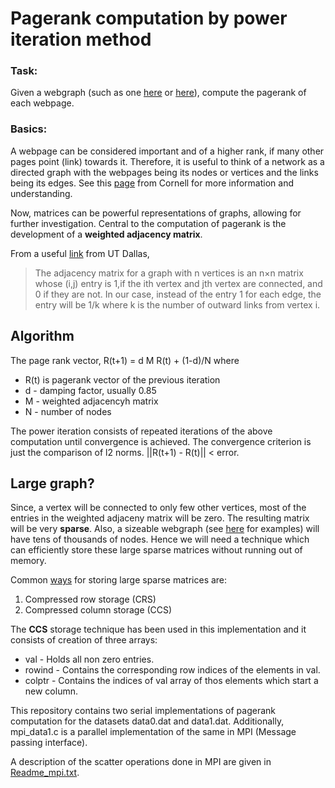 Pagerank computation by power iteration method
========

### Task:

Given a webgraph (such as one [here](https://github.com/vineethshankar/pagerank/blob/master/togit/submission/data0.dat) or [here](https://github.com/vineethshankar/pagerank/blob/master/togit/submission/data1.dat)), compute the pagerank of each webpage.

### Basics:

A webpage can be considered important and of a higher rank, if many other pages point (link) towards it. Therefore, it is useful to think of a network as a directed graph with the webpages being its nodes or vertices and the links being its edges. See this [page](http://www.math.cornell.edu/~mec/Winter2009/RalucaRemus/Lecture3/lecture3.html) from Cornell for more information and understanding.

Now, matrices can be powerful representations of graphs, allowing for further investigation. Central to the computation of pagerank is the development of a **weighted adjacency matrix**.

From a useful [link](http://www.utdallas.edu/~jwz120030/Teaching/PastCoursesUMBC/M221HS06/ProjectFiles/Adjacency.pdf) from UT Dallas,
>The adjacency matrix for a graph with n vertices is an n×n matrix whose (i,j) entry is 1,if the ith vertex and jth vertex are connected, and 0 if they are not. In our case, instead of the entry 1 for each edge, the entry will be 1/k where k is the number of outward links from vertex i.

## Algorithm

The page rank vector, R(t+1) = d M R(t) + (1-d)/N
where

* R(t) is pagerank vector of the previous iteration
* d - damping factor, usually 0.85
* M - weighted adjacencyh matrix
* N - number of nodes

The power iteration consists of repeated iterations of the above computation until convergence is achieved. The convergence criterion is just the comparison of l2 norms. ||R(t+1) - R(t)|| < error.

## Large graph?

Since, a vertex will be connected to only few other vertices, most of the entries in the weighted adjaceny matrix will be zero. The resulting matrix will be very **sparse**. Also, a sizeable webgraph (see [here](http://snap.stanford.edu/data/) for examples) will have tens of thousands of nodes. Hence we will need a technique which can efficiently store these large sparse matrices without running out of memory.

Common [ways](http://netlib.org/linalg/html_templates/node90.html) for storing large sparse matrices are:

1. Compressed row storage (CRS)
2. Compressed column storage (CCS)

The **CCS** storage technique has been used in this implementation and it consists of creation of three arrays:
* val - Holds all non zero entries.
* rowind - Contains the corresponding row indices of the elements in val.
* colptr - Contains the indices of val array of thos elements which start a new column.

This repository contains two serial implementations of pagerank computation for the datasets data0.dat and data1.dat. Additionally, mpi_data1.c is a parallel implementation of the same in MPI (Message passing interface).

A description of the scatter operations done in MPI are given in [Readme_mpi.txt](https://github.com/vineethshankar/pagerank/blob/master/Readme_mpi.md).
